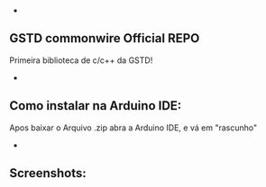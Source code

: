 -
GSTD commonwire Official REPO
-

Primeira biblioteca de c/c++ da GSTD!

-
Como instalar na Arduino IDE:
-

Apos baixar o Arquivo .zip abra a Arduino IDE, e vá em "rascunho"

-
Screenshots:
-
